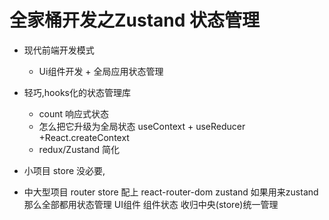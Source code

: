 # 全家桶开发之Zustand 状态管理

- 现代前端开发模式
    - Ui组件开发 + 全局应用状态管理
- 轻巧,hooks化的状态管理库 
    - count 响应式状态
    - 怎么把它升级为全局状态
        useContext + useReducer +React.createContext
    - redux/Zustand 简化

- 小项目 store 没必要,
- 中大型项目 router store 配上
    react-router-dom
    zustand
    如果用来zustand那么全部都用状态管理 UI组件
    组件状态 收归中央(store)统一管理
